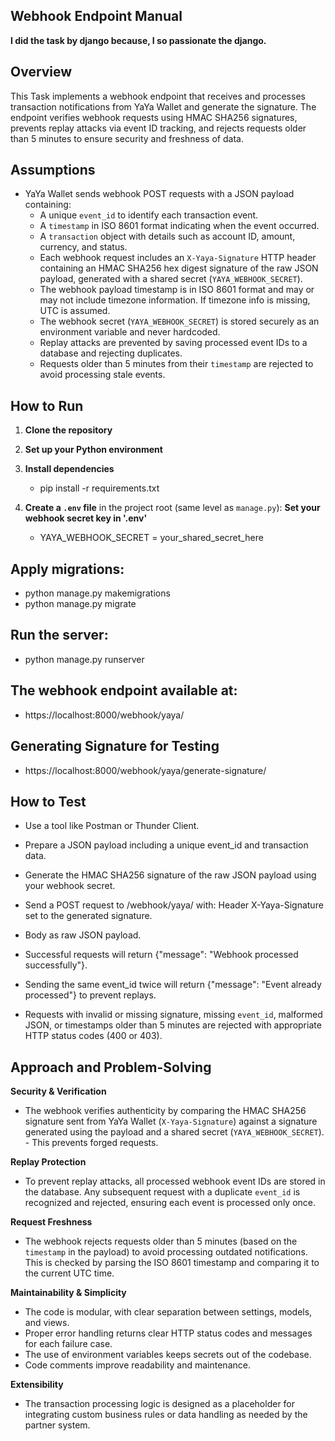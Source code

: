 ##  Webhook Endpoint Manual

  **I did the task by django because, I so passionate the django.**

## Overview

This Task implements a webhook endpoint that receives and processes transaction notifications from YaYa Wallet and generate the signature. The endpoint verifies webhook requests using HMAC SHA256 signatures, prevents replay attacks via event ID tracking, and rejects requests older than 5 minutes to ensure security and freshness of data.

## Assumptions

- YaYa Wallet sends webhook POST requests with a JSON payload containing:
  - A unique `event_id` to identify each transaction event.
  - A `timestamp` in ISO 8601 format indicating when the event occurred.
  - A `transaction` object with details such as account ID, amount, currency, and status.
  - Each webhook request includes an `X-Yaya-Signature` HTTP header containing an HMAC SHA256 hex digest   signature of the raw JSON payload, generated with a shared secret (`YAYA_WEBHOOK_SECRET`).
  - The webhook payload timestamp is in ISO 8601 format and may or may not include timezone information. If timezone info is missing, UTC is assumed.
  - The webhook secret (`YAYA_WEBHOOK_SECRET`) is stored securely as an environment variable and never hardcoded.
  - Replay attacks are prevented by saving processed event IDs to a database and rejecting duplicates.
  - Requests older than 5 minutes from their `timestamp` are rejected to avoid processing stale events.


## How to Run

1. **Clone the repository**

2. **Set up your Python environment** 

3. **Install dependencies**
    - pip install -r requirements.txt


4. **Create a `.env` file** in the project root (same level as `manage.py`):
     **Set your webhook secret key in '.env'**
      - YAYA_WEBHOOK_SECRET = your_shared_secret_here

##  Apply migrations:

   - python manage.py makemigrations
   - python manage.py migrate
   
##  Run the server:
 - python manage.py runserver
    
    
##  The webhook endpoint available at:
 - https://localhost:8000/webhook/yaya/ 
  
##  Generating Signature for Testing
 - https://localhost:8000/webhook/yaya/generate-signature/


## How to Test
- Use a tool like Postman or Thunder Client.

- Prepare a JSON payload including a unique event_id and transaction data.

- Generate the HMAC SHA256 signature of the raw JSON payload using your webhook secret.

- Send a POST request to /webhook/yaya/ with:  Header X-Yaya-Signature set to the generated signature.

- Body as raw JSON payload.

- Successful requests will return {"message": "Webhook processed successfully"}.

- Sending the same event_id twice will return {"message": "Event already processed"} to prevent replays.

- Requests with invalid or missing signature, missing `event_id`, malformed JSON, or timestamps older than 5 minutes are rejected with appropriate HTTP status codes (400 or 403).



## Approach and Problem-Solving

**Security & Verification**  
- The webhook verifies authenticity by comparing the HMAC SHA256 signature sent from YaYa Wallet (`X-Yaya-Signature`) against a signature generated using the payload and a shared secret (`YAYA_WEBHOOK_SECRET`). - This prevents forged requests.

**Replay Protection**  
- To prevent replay attacks, all processed webhook event IDs are stored in the database. Any subsequent request with a duplicate `event_id` is recognized and rejected, ensuring each event is processed only once.

**Request Freshness**  
 - The webhook rejects requests older than 5 minutes (based on the `timestamp` in the payload) to avoid processing outdated notifications. This is checked by parsing the ISO 8601 timestamp and comparing it to the current UTC time.

**Maintainability & Simplicity**  
 - The code is modular, with clear separation between settings, models, and views.  
 - Proper error handling returns clear HTTP status codes and messages for each failure case.  
 - The use of environment variables keeps secrets out of the codebase.  
 - Code comments improve readability and maintenance.

**Extensibility**  
 - The transaction processing logic is designed as a placeholder for integrating custom business rules or data handling as needed by the partner system.




